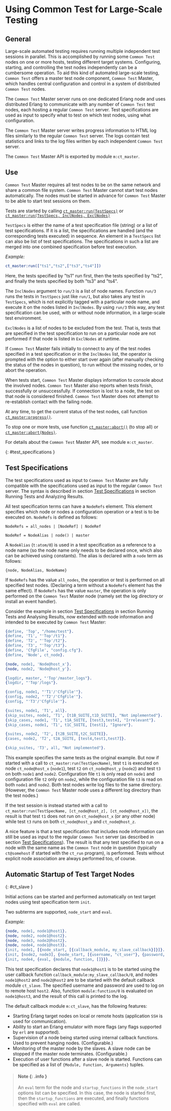 <!--
%CopyrightBegin%

SPDX-License-Identifier: Apache-2.0

Copyright Ericsson AB 2023-2025. All Rights Reserved.

Licensed under the Apache License, Version 2.0 (the "License");
you may not use this file except in compliance with the License.
You may obtain a copy of the License at

    http://www.apache.org/licenses/LICENSE-2.0

Unless required by applicable law or agreed to in writing, software
distributed under the License is distributed on an "AS IS" BASIS,
WITHOUT WARRANTIES OR CONDITIONS OF ANY KIND, either express or implied.
See the License for the specific language governing permissions and
limitations under the License.

%CopyrightEnd%
-->
# Using Common Test for Large-Scale Testing

## General

Large-scale automated testing requires running multiple independent test
sessions in parallel. This is accomplished by running some `Common Test` nodes
on one or more hosts, testing different target systems. Configuring, starting,
and controlling the test nodes independently can be a cumbersome operation. To
aid this kind of automated large-scale testing, `Common Test` offers a master
test node component, `Common Test` Master, which handles central configuration
and control in a system of distributed `Common Test` nodes.

The `Common Test` Master server runs on one dedicated Erlang node and uses
distributed Erlang to communicate with any number of `Common Test` test nodes,
each hosting a regular `Common Test` server. Test specifications are used as
input to specify what to test on which test nodes, using what configuration.

The `Common Test` Master server writes progress information to HTML log files
similarly to the regular `Common Test` server. The logs contain test statistics
and links to the log files written by each independent `Common Test` server.

The `Common Test` Master API is exported by module `m:ct_master`.

## Use

`Common Test` Master requires all test nodes to be on the same network and share
a common file system. `Common Test` Master cannot start test nodes
automatically. The nodes must be started in advance for `Common Test` Master to
be able to start test sessions on them.

Tests are started by calling [`ct_master:run(TestSpecs)`](`ct_master:run/1`) or
[`ct_master:run(TestSpecs, InclNodes, ExclNodes)`](`ct_master:run/3`)

`TestSpecs` is either the name of a test specification file (string) or a list
of test specifications. If it is a list, the specifications are handled (and the
corresponding tests executed) in sequence. An element in a `TestSpecs` list can
also be list of test specifications. The specifications in such a list are
merged into one combined specification before test execution.

_Example:_

```erlang
ct_master:run(["ts1","ts2",["ts3","ts4"]])
```

Here, the tests specified by "ts1" run first, then the tests specified by "ts2",
and finally the tests specified by both "ts3" and "ts4".

The `InclNodes` argument to `run/3` is a list of node names. Function `run/3`
runs the tests in `TestSpecs` just like `run/1`, but also takes any test in
`TestSpecs`, which is not explicitly tagged with a particular node name, and
execute it on the nodes listed in `InclNodes`. By using `run/3` this way, any
test specification can be used, with or without node information, in a
large-scale test environment.

`ExclNodes` is a list of nodes to be excluded from the test. That is, tests that
are specified in the test specification to run on a particular node are not
performed if that node is listed in `ExclNodes` at runtime.

If `Common Test` Master fails initially to connect to any of the test nodes
specified in a test specification or in the `InclNodes` list, the operator is
prompted with the option to either start over again (after manually checking the
status of the nodes in question), to run without the missing nodes, or to abort
the operation.

When tests start, `Common Test` Master displays information to console about the
involved nodes. `Common Test` Master also reports when tests finish,
successfully or unsuccessfully. If connection is lost to a node, the test on
that node is considered finished. `Common Test` Master does not attempt to
re-establish contact with the failing node.

At any time, to get the current status of the test nodes, call function
[`ct_master:progress()`](`ct_master:progress/0`).

To stop one or more tests, use function
[`ct_master:abort()`](`ct_master:abort/0`) (to stop all) or
[`ct_master:abort(Nodes)`](`ct_master:abort/1`).

For details about the `Common Test` Master API, see module `m:ct_master`.

[](){: #test_specifications }

## Test Specifications

The test specifications used as input to `Common Test` Master are fully
compatible with the specifications used as input to the regular `Common Test`
server. The syntax is described in section
[Test Specifications](run_test_chapter.md#test_specifications) in section
Running Tests and Analyzing Results.

All test specification terms can have a `NodeRefs` element. This element
specifies which node or nodes a configuration operation or a test is to be
executed on. `NodeRefs` is defined as follows:

`NodeRefs = all_nodes | [NodeRef] | NodeRef`

`NodeRef = NodeAlias | node() | master`

A `NodeAlias` (`t:atom/0`) is used in a test specification as a reference to a
node name (so the node name only needs to be declared once, which also can be
achieved using constants). The alias is declared with a `node` term as follows:

`{node, NodeAlias, NodeName}`

If `NodeRefs` has the value `all_nodes`, the operation or test is performed on
all specified test nodes. (Declaring a term without a `NodeRefs` element has the
same effect). If `NodeRefs` has the value `master`, the operation is only
performed on the `Common Test` Master node (namely set the log directory or
install an event handler).

Consider the example in section
[Test Specifications](run_test_chapter.md#test_specifications) in section
Running Tests and Analysing Results, now extended with node information and
intended to be executed by `Common Test` Master:

```erlang
{define, 'Top', "/home/test"}.
{define, 'T1', "'Top'/t1"}.
{define, 'T2', "'Top'/t2"}.
{define, 'T3', "'Top'/t3"}.
{define, 'CfgFile', "config.cfg"}.
{define, 'Node', ct_node}.

{node, node1, 'Node@host_x'}.
{node, node2, 'Node@host_y'}.

{logdir, master, "'Top'/master_logs"}.
{logdir, "'Top'/logs"}.

{config, node1, "'T1'/'CfgFile'"}.
{config, node2, "'T2'/'CfgFile'"}.
{config, "'T3'/'CfgFile'"}.

{suites, node1, 'T1', all}.
{skip_suites, node1, 'T1', [t1B_SUITE,t1D_SUITE], "Not implemented"}.
{skip_cases, node1, 'T1', t1A_SUITE, [test3,test4], "Irrelevant"}.
{skip_cases, node1, 'T1', t1C_SUITE, [test1], "Ignore"}.

{suites, node2, 'T2', [t2B_SUITE,t2C_SUITE]}.
{cases, node2, 'T2', t2A_SUITE, [test4,test1,test7]}.

{skip_suites, 'T3', all, "Not implemented"}.
```

This example specifies the same tests as the original example. But now if
started with a call to `ct_master:run(TestSpecName)`, test `t1` is executed on
node `ct_node@host_x` (`node1`), test `t2` on `ct_node@host_y` (`node2`) and
test `t3` on both `node1` and `node2`. Configuration file `t1` is only read on
`node1` and configuration file `t2` only on `node2`, while the configuration
file `t3` is read on both `node1` and `node2`. Both test nodes write log files
to the same directory. (However, the `Common Test` Master node uses a different
log directory than the test nodes.)

If the test session is instead started with a call to
`ct_master:run(TestSpecName, [ct_node@host_z], [ct_node@host_x])`, the result is
that test `t1` does not run on `ct_node@host_x` (or any other node) while test
`t3` runs on both `ct_node@host_y` and `ct_node@host_z`.

A nice feature is that a test specification that includes node information can
still be used as input to the regular `Common Test` server (as described in
section [Test Specifications](run_test_chapter.md#test_specifications)). The
result is that any test specified to run on a node with the same name as the
`Common Test` node in question (typically `ct@somehost` if started with the
`ct_run` program), is performed. Tests without explicit node association are
always performed too, of course.

## Automatic Startup of Test Target Nodes

[](){: #ct_slave }

Initial actions can be started and performed automatically on test target nodes
using test specification term `init`.

Two subterms are supported, `node_start` and `eval`.

_Example:_

```erlang
{node, node1, node1@host1}.
{node, node2, node1@host2}.
{node, node3, node2@host2}.
{node, node4, node1@host3}.
{init, node1, [{node_start, [{callback_module, my_slave_callback}]}]}.
{init, [node2, node3], {node_start, [{username, "ct_user"}, {password, "ct_password"}]}}.
{init, node4, {eval, {module, function, []}}}.
```

This test specification declares that `node1@host1` is to be started using the
user callback function `callback_module:my_slave_callback/0`, and nodes
`node1@host2` and `node2@host2` are to be started with the default callback
module `ct_slave`. The specified username and password are used to log on to
remote host `host2`. Also, function `module:function/0` is evaluated on
`node1@host3`, and the result of this call is printed to the log.

The default callback module `m:ct_slave`, has the following features:

- Starting Erlang target nodes on local or remote hosts (application `SSH` is
  used for communication).
- Ability to start an Erlang emulator with more flags (any flags supported by
  `erl` are supported).
- Supervision of a node being started using internal callback functions. Used to
  prevent hanging nodes. (Configurable.)
- Monitoring of the master node by the slaves. A slave node can be stopped if
  the master node terminates. (Configurable.)
- Execution of user functions after a slave node is started. Functions can be
  specified as a list of `{Module, Function, Arguments}` tuples.

> #### Note {: .info }
>
> An `eval` term for the node and `startup_functions` in the `node_start`
> options list can be specified. In this case, the node is started first, then
> the `startup_functions` are executed, and finally functions specified with
> `eval` are called.
